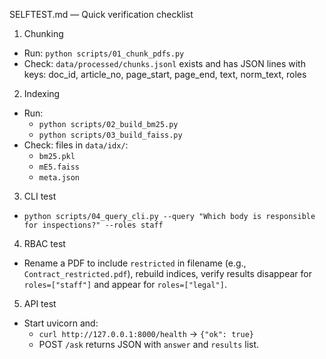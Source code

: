 SELFTEST.md — Quick verification checklist

1) Chunking
- Run: `python scripts/01_chunk_pdfs.py`
- Check: `data/processed/chunks.jsonl` exists and has JSON lines with keys:
  doc_id, article_no, page_start, page_end, text, norm_text, roles

2) Indexing
- Run:
  - `python scripts/02_build_bm25.py`
  - `python scripts/03_build_faiss.py`
- Check: files in `data/idx/`:
  - `bm25.pkl`
  - `mE5.faiss`
  - `meta.json`

3) CLI test
- `python scripts/04_query_cli.py --query "Which body is responsible for inspections?" --roles staff`

4) RBAC test
- Rename a PDF to include `restricted` in filename (e.g., `Contract_restricted.pdf`), rebuild indices, verify results disappear for `roles=["staff"]` and appear for `roles=["legal"]`.

5) API test
- Start uvicorn and:
  - `curl http://127.0.0.1:8000/health` -> `{"ok": true}`
  - POST `/ask` returns JSON with `answer` and `results` list.
